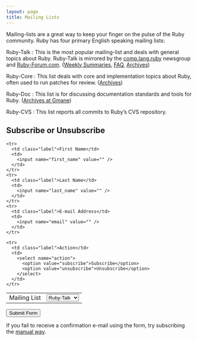 ```yaml
---
layout: page
title: Mailing Lists
---
```


Mailing-lists are a great way to keep your finger on the pulse of the
Ruby community. Ruby has four primary English speaking mailing lists:

Ruby-Talk
: This is the most popular mailing-list and deals with general topics
  about Ruby. Ruby-Talk is mirrored by the
  [comp.lang.ruby](news:comp.lang.ruby) newsgroup and
  [Ruby-Forum.com][1]. ([Weekly Summaries][2], [FAQ][3], [Archives][4])

Ruby-Core
: This list deals with core and implementation topics about Ruby, often
  used to run patches for review. ([Archives][5])

Ruby-Doc
: This list is for discussing documentation standards and tools for
  Ruby. ([Archives at Gmane][6])

Ruby-CVS
: This list reports all commits to Ruby’s CVS repository.

<form action="/community/mailing-lists/" id="subscriptions-form" method="post">
  <h2>Subscribe or Unsubscribe</h2>

  <table class="fieldset" cellspacing="0" cellpadding="0" border="0">
    <tr>
      <td class="label">Mailing List</td>
      <td>
        <select name="list">
          <option value="ruby-talk">Ruby-Talk</option>
          <option value="ruby-core">Ruby-Core</option>
          <option value="ruby-doc">Ruby-Doc</option>
          <option value="ruby-cvs">Ruby-CVS</option>
        </select>
      </td>
    </tr>

    <tr>
      <td class="label">First Name</td>
      <td>
        <input name="first_name" value="" />
      </td>
    </tr>
    <tr>
      <td class="label">Last Name</td>
      <td>
        <input name="last_name" value="" />
      </td>
    </tr>
    <tr>
      <td class="label">E-mail Address</td>
      <td>
        <input name="email" value="" />
      </td>
    </tr>

    <tr>
      <td class="label">Action</td>
      <td>
        <select name="action">
          <option value="subscribe">Subscribe</option>
          <option value="unsubscribe">Unsubscribe</option>
        </select>
      </td>
    </tr>
  </table>

  <div class="buttons">
    <input class="button" type="submit" value="Submit Form" />
  </div>
</form>

If you fail to receive a confirmation e-mail using the form, try
subscribing the [manual way](manual-instructions/).

[1]: http://ruby-forum.com 
[2]: http://www.rubyweeklynews.org/ 
[3]: http://rubyhacker.com/clrFAQ.html 
[4]: http://blade.nagaokaut.ac.jp/ruby/ruby-talk/index.shtml 
[5]: http://blade.nagaokaut.ac.jp/ruby/ruby-core/index.shtml 
[6]: http://dir.gmane.org/gmane.comp.lang.ruby.documentation 

